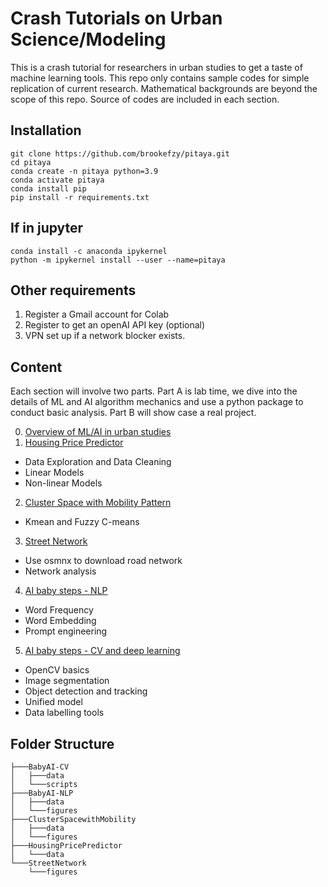 # Crash Tutorials on Urban Science/Modeling
This is a crash tutorial for researchers in urban studies to get a taste of machine learning tools.
This repo only contains sample codes for simple replication of current research. Mathematical backgrounds are beyond the scope of this repo. Source of codes are included in each section.

## Installation
```
git clone https://github.com/brookefzy/pitaya.git
cd pitaya
conda create -n pitaya python=3.9
conda activate pitaya
conda install pip
pip install -r requirements.txt
```
## If in jupyter

```
conda install -c anaconda ipykernel
python -m ipykernel install --user --name=pitaya
```
## Other requirements
1. Register a Gmail account for Colab
2. Register to get an openAI API key (optional)
3. VPN set up if a network blocker exists.

## Content
Each section will involve two parts. Part A is lab time, we dive into the details of ML and AI algorithm mechanics and use a python package to conduct basic analysis. Part B will show case a real project.

0. [Overview of ML/AI in urban studies](https://docs.google.com/presentation/d/1Qe5HpvrHvt2qUsnCyHGmEX-InD7OgYgSMav3nXh15ec/edit#slide=id.p)
1. [Housing Price Predictor](https://github.com/brookefzy/pitaya/tree/main/HousingPricePredictor)
* Data Exploration and Data Cleaning
* Linear Models
* Non-linear Models
2. [Cluster Space with Mobility Pattern](https://github.com/brookefzy/pitaya/tree/main/ClusterSpacewithMobility)
* Kmean and Fuzzy C-means
3. [Street Network](https://github.com/brookefzy/pitaya/tree/main/StreetNetwork)
* Use osmnx to download road network
* Network analysis
4. [AI baby steps - NLP](https://github.com/brookefzy/pitaya/tree/main/BabyAI-NLP)
* Word Frequency
* Word Embedding
* Prompt engineering
5. [AI baby steps - CV and deep learning](https://github.com/brookefzy/pitaya/tree/main/BabyAI-CV)
* OpenCV basics
* Image segmentation
* Object detection and tracking
* Unified model
* Data labelling tools

## Folder Structure
```
├───BabyAI-CV
│   ├───data
│   └───scripts
├───BabyAI-NLP
│   ├───data
│   └───figures
├───ClusterSpacewithMobility
│   ├───data
│   └───figures
├───HousingPricePredictor
│   └───data
└───StreetNetwork
    └───figures
```

